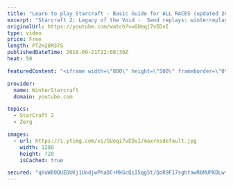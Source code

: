 ```yaml
---
title: "Learn to play Starcraft - Basic Guide for ALL RACES (updated 2017) #2"
excerpt: "Starcraft 2: Legacy of the Void -  Send replays: winterreplays@gmail.com ( -- Watch live at https://www.twitch.tv/wintergaming"
originalUrl: https://youtube.com/watch?v=GUeqi7vEDvI
type: video
price: Free
length: PT2H28M37S
publishedDateTime: 2018-09-21T22:08:36Z
heat: 50

featuredContent: "<iframe width=\"800\" height=\"500\" frameborder=\"0\" src=\"https://www.youtube.com/embed/GUeqi7vEDvI\" allow=\"accelerometer; autoplay; encrypted-media; gyroscope; picture-in-picture\" allowfullscreen></iframe>"

provider:
  name: WinterStarcraft
  domain: youtube.com

topics:
  - StarCraft 2
  - Zerg

images:
  - url: https://i.ytimg.com/vi/GUeqi7vEDvI/maxresdefault.jpg
    width: 1280
    height: 720
    isCached: true

secured: "qYuW80QUEDUKj1UodjwPhaDC+MkGcQiI5qg5t/QoR9F17sghtawRbMUPKDLw+V/4kYYXzd7ye9PdT4a27fj3ZLZ9yVgVUfEXzAe8POnlG5dccGqOm92ppjq13wis1YoZncCiroGpfZ1X6x5zaKTmU8tECUgk94closvSKN2W580Rd3s3IHaEYLDTO/c+/+SqI1pYQrvUE6c4LLicVinGMSn+KsoESUjIyIi+TrDnrhkfmSAi4R5q0lpPZr+hE3QPk1hJJGZbyRZWF6lWL2/QGWW37c3RHkPPppMKvioMY6F6vOiRQCvGgV5MxyHJR/pl274kEyIrlq/UOpLDSGncBP/EqCusFWFJ3QpOYyOD0rtM911HlWpOkCtrtaEs7ZscU0Qtp/kpcFeKWlddPhk5fGllsbfJRw0S+lHiJmGbKho=;V67+OLLvxsUieGcHaZglQw=="
---
```


